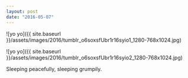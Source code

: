 ```yaml
---
layout: post
date: "2016-05-07"
---
```


![yo yo]({{ site.baseurl }}/assets/images/2016/tumblr_o6soxsfUbr1r16syio1_1280-768x1024.jpg)

![yo yo]({{ site.baseurl }}/assets/images/2016/tumblr_o6soxsfUbr1r16syio2_1280-768x1024.jpg)

Sleeping peacefully, sleeping grumpily.
